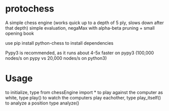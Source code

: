 # protochess
A simple chess engine (works quick up to a depth of 5 ply, slows down after that depth)
simple evaluation, negaMax with alpha-beta pruning + small opening book

use pip install python-chess to install dependencies

Pypy3 is recommended, as it runs about 4-5x faster on pypy3 (100,000 nodes/s on pypy vs 20,000 nodes/s on python3)

# Usage
  to initialize, type from chessEngine import *
  to play against the computer as white, type play()
  to watch the computers play eachother, type play_itself()
  to analyze a position type analyze()
  
